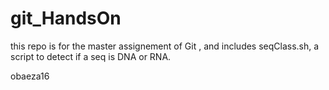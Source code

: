 # git_HandsOn
this repo is for the master assignement of Git , and includes seqClass.sh, a script to detect if a seq is DNA or RNA.

obaeza16
